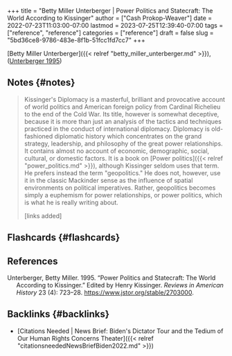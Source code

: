 +++
title = "Betty Miller Unterberger | Power Politics and Statecraft: The World According to Kissinger"
author = ["Cash Prokop-Weaver"]
date = 2022-07-23T11:03:00-07:00
lastmod = 2023-07-25T12:39:40-07:00
tags = ["reference", "reference"]
categories = ["reference"]
draft = false
slug = "5bd36ce8-9786-483e-8f1b-51fcc1fd7cc7"
+++

[Betty Miller Unterberger]({{< relref "betty_miller_unterberger.md" >}}), (<a href="#citeproc_bib_item_1">Unterberger 1995</a>)


## Notes {#notes}

> Kissinger's Diplomacy is a masterful, brilliant and provocative account of world politics and American foreign policy from Cardinal Richelieu to the end of the Cold War. Its title, however is somewhat deceptive, because it is more than just an analysis of the tactics and techniques practiced in the conduct of international diplomacy. Diplomacy is old-fashioned diplomatic history which concentrates on the grand strategy, leadership, and philosophy of the great power relationships. It contains almost no account of economic, demographic, social, cultural, or domestic factors. It is a book on [Power politics]({{< relref "power_politics.md" >}}), although Kissinger seldom uses that term. He prefers instead the term "geopolitics." He does not, however, use it in the classic Mackinder sense as the influence of spatial environments on political imperatives. Rather, geopolitics becomes simply a euphemism for power relationships, or power politics, which is what he is really writing about.
>
> [links added]


## Flashcards {#flashcards}

## References

<style>.csl-entry{text-indent: -1.5em; margin-left: 1.5em;}</style><div class="csl-bib-body">
  <div class="csl-entry"><a id="citeproc_bib_item_1"></a>Unterberger, Betty Miller. 1995. “Power Politics and Statecraft: The World According to Kissinger.” Edited by Henry Kissinger. <i>Reviews in American History</i> 23 (4): 723–28. <a href="https://www.jstor.org/stable/2703000">https://www.jstor.org/stable/2703000</a>.</div>
</div>


## Backlinks {#backlinks}

-   [Citations Needed | News Brief: Biden's Dictator Tour and the Tedium of Our Human Rights Concerns Theater]({{< relref "citationsneededNewsBriefBiden2022.md" >}})
